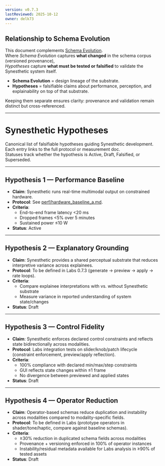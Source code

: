 ```yaml
---
version: v0.7.3
lastReviewed: 2025-10-12
owner: delk73
---
```


## Relationship to Schema Evolution

This document complements [Schema Evolution](schema_evolution.md).  
Where *Schema Evolution* captures **what changed** in the schema corpus (versioned provenance),  
*Hypotheses* capture **what must be tested or falsified** to validate the Synesthetic system itself.  

- **Schema Evolution** = design lineage of the substrate.  
- **Hypotheses** = falsifiable claims about performance, perception, and explainability on top of that substrate.  

Keeping them separate ensures clarity: provenance and validation remain distinct but cross-referenced.

---

# Synesthetic Hypotheses

Canonical list of falsifiable hypotheses guiding Synesthetic development.  
Each entry links to the full protocol or measurement doc.  
Statuses track whether the hypothesis is Active, Draft, Falsified, or Superseded.

---

## Hypothesis 1 — Performance Baseline
- **Claim**: Synesthetic runs real-time multimodal output on constrained hardware.  
- **Protocol**: See [perf/hardware_baseline_a.md](../perf/hardware_baseline_a.md).  
- **Criteria**:  
  - End-to-end frame latency <20 ms  
  - Dropped frames <5% over 5 minutes  
  - Sustained power ≤10 W  
- **Status**: Active

---

## Hypothesis 2 — Explanatory Grounding
- **Claim**: Synesthetic provides a shared perceptual substrate that reduces interpretive variance across explainees.  
- **Protocol**: To be defined in Labs 0.7.3 (generate → preview → apply → rate loops).  
- **Criteria**:  
  - Compare explainee interpretations with vs. without Synesthetic substrate  
  - Measure variance in reported understanding of system state/changes  
- **Status**: Draft

---

## Hypothesis 3 — Control Fidelity
- **Claim**: Synesthetic enforces declared control constraints and reflects state bidirectionally across modalities.  
- **Protocol**: Labs integration tests on slider/knob/patch lifecycle (constraint enforcement, preview/apply reflection).  
- **Criteria**:  
  - 100% compliance with declared min/max/step constraints  
  - GUI reflects state changes within ≤1 frame  
  - No divergence between previewed and applied states  
- **Status**: Draft

---

## Hypothesis 4 — Operator Reduction
- **Claim**: Operator-based schemas reduce duplication and instability across modalities compared to modality-specific fields.  
- **Protocol**: To be defined in Labs (prototype operators in shader/tone/haptic, compare against baseline schemas).  
- **Criteria**:  
  - ≥30% reduction in duplicated schema fields across modalities  
  - Provenance + versioning enforced in 100% of operator instances  
  - Instability/residual metadata available for Labs analysis in ≥90% of tested assets  
- **Status**: Draft
